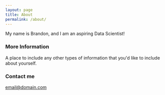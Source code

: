 ```yaml
---
layout: page
title: About
permalink: /about/
---
```


My name is Brandon, and I am an aspiring Data Scientist!

### More Information

A place to include any other types of information that you'd like to include about yourself.

### Contact me

[email@domain.com](mailto:email@domain.com)
